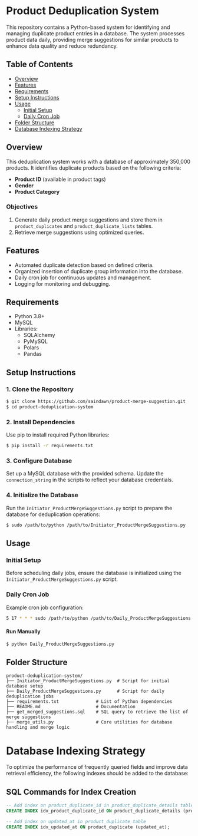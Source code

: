 # Product Deduplication System

This repository contains a Python-based system for identifying and managing duplicate product entries in a database. The system processes product data daily, providing merge suggestions for similar products to enhance data quality and reduce redundancy. 

## Table of Contents
- [Overview](#overview)
- [Features](#features)
- [Requirements](#requirements)
- [Setup Instructions](#setup-instructions)
- [Usage](#usage)
  - [Initial Setup](#initial-setup)
  - [Daily Cron Job](#daily-cron-job)
- [Folder Structure](#folder-structure)
- [Database Indexing Strategy](#database-indexing-strategy)

## Overview
This deduplication system works with a database of approximately 350,000 products. It identifies duplicate products based on the following criteria:
- **Product ID** (available in product tags)
- **Gender**
- **Product Category**

### Objectives
1. Generate daily product merge suggestions and store them in `product_duplicates` and `product_duplicate_lists` tables.
2. Retrieve merge suggestions using optimized queries.

## Features
- Automated duplicate detection based on defined criteria.
- Organized insertion of duplicate group information into the database.
- Daily cron job for continuous updates and management.
- Logging for monitoring and debugging.

## Requirements
- Python 3.8+
- MySQL
- Libraries:
  - SQLAlchemy
  - PyMySQL
  - Polars
  - Pandas

## Setup Instructions
### 1. Clone the Repository
```bash
$ git clone https://github.com/saindawn/product-merge-suggestion.git
$ cd product-deduplication-system
```

### 2. Install Dependencies
Use pip to install required Python libraries:
```bash
$ pip install -r requirements.txt
```

### 3. Configure Database
Set up a MySQL database with the provided schema. Update the `connection_string` in the scripts to reflect your database credentials.

### 4. Initialize the Database
Run the `Initiator_ProductMergeSuggestions.py` script to prepare the database for deduplication operations:
```bash
$ sudo /path/to/python /path/to/Initiator_ProductMergeSuggestions.py
```

## Usage
### Initial Setup
Before scheduling daily jobs, ensure the database is initialized using the `Initiator_ProductMergeSuggestions.py` script.

### Daily Cron Job
Example cron job configuration:
```bash
5 17 * * * sudo /path/to/python /path/to/Daily_ProductMergeSuggestions.py
```

#### Run Manually
```bash
$ python Daily_ProductMergeSuggestions.py
```

## Folder Structure
```
product-deduplication-system/
├── Initiator_ProductMergeSuggestions.py  # Script for initial database setup
├── Daily_ProductMergeSuggestions.py      # Script for daily deduplication jobs
├── requirements.txt              # List of Python dependencies
├── README.md                     # Documentation
├── get_merged_suggestions.sql    # SQL query to retrieve the list of merge suggestions
├── merge_utils.py                # Core utilities for database handling and merge logic
```
# Database Indexing Strategy

To optimize the performance of frequently queried fields and improve data retrieval efficiency, the following indexes should be added to the database:

## SQL Commands for Index Creation

```sql
-- Add index on product_duplicate_id in product_duplicate_details table
CREATE INDEX idx_product_duplicate_id ON product_duplicate_details (product_duplicate_id);

-- Add index on updated_at in product_duplicate table
CREATE INDEX idx_updated_at ON product_duplicate (updated_at);
